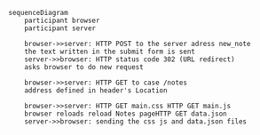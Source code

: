 <script src="https://cdn.jsdelivr.net/npm/mermaid/dist/mermaid.min.js"></script>
<script>mermaid.initialize({startOnLoad:true});</script>

```mermaid
sequenceDiagram
    participant browser
    participant server
    
    browser->>server: HTTP POST to the server adress new_note
    the text written in the submit form is sent
    server->>browser: HTTP status code 302 (URL redirect)
    asks browser to do new request
    
    browser->>server: HTTP GET to case /notes
    address defined in header's Location
    
    browser->>server: HTTP GET main.css HTTP GET main.js 
    browser reloads reload Notes pageHTTP GET data.json
    server->>browser: sending the css js and data.json files
```